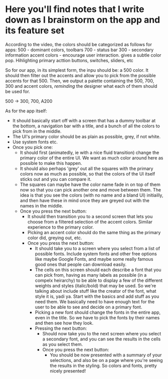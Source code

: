 # Here you'll find notes that I write down as I brainstorm on the app and its feature set

According to the video, the colors should be categorized as follows for apps:
500 - dominant colors, toolbars
700 - status bar
300 - secondary information
accent colors - encourage user interaction. gives a subtle color pop. Hihlighting primary acttion buttons, switches, sliders, etc

So for our app, in its simplest form, the inpu should be: a 500 color.
It should then filter out the accents and allow you to pick from the possible accents for that 500.
Then, we output a palette containing the 500, 700, 300 and accent colors, *reminding* the designer what each of them should be used for.

500 -> 300, 700, A200


As for the app itself:

- It should basically start off with a screen that has a dummy toolbar at the bottom, a navigation bar with a title, and a bunch of all the colors to pick from in the middle.
- The UI's primary color should be as plain as possible, grey, if not white.
- Use system fonts etc.
- Once you pick one:
	- It should first (animatedly, ie with a nice fluid transition) change the primary color of the entire UI. We want as much color around here as possible to make this happen.
	- It should also perhaps 'grey' out all the squares with the primary colors now as much as possible, so that the colors of the UI itself sticks out and you can compare it.
	- The squares can maybe have the color name fade in on top of them now so that you can pick another one and move between them. The idea is that you see the colors (with no name and a bland UI) initiailly, and then have these in mind once they are greyed out with the names in the middle.
	- Once you press the next button:
		- It should then transition you to a second screen that lets you choose from a filtered selection of the accent colors. Similar experience to the primary color.
		- Picking an accent color should do the same thing as the primary color did, greying out, etc.
		- Once you press the next button:
			- It should take you to a screen where you select from a list of possible fonts. Include system fonts and other free options like maybe Google Fonts, and maybe some really famous good ones that people can download easily.
			- The cells on this screen should each describe a font that you can pick from, having as many labels as possible (in a compelx heirarchy) to be able to display a few of the different weights and styles (italic/bold) that may be used. So we're talking about include stuff like the creator of the font, what style it is, yadi ya. Start with the basics and add stuff as you need them. We basically need to have enough text for the user to be able to see and decide on a primary font.
			- Picking a new font should change the fonts in the entire app, even in the title. So we have to pick the fonts by their names and then see how they look.
			- Pressing the next button:
				- Should now take you to the next screen where you select a secondary font, and you can see the results in the cells as you select them.
				- Once you press the next button:
					- You should be now presented with a summary of your selections, and also be on a page where you're seeing the results in the styling. So colors and fonts, pretty nicely presented!